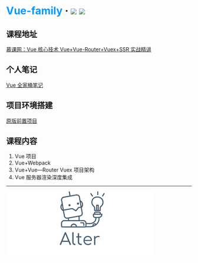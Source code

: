 # <font color=#0099ff  >Vue-family</font> · ![](https://img.shields.io/badge/license-MIT-blue) ![](https://img.shields.io/badge/PRs-welcome-green)

## 课程地址

[慕课网：Vue 核心技术 Vue+Vue-Router+Vuex+SSR 实战精讲](https://coding.imooc.com/class/196.html)

## 个人笔记

[Vue 全家桶笔记](https://www.notion.so/Vue-9da2dffc66c3499fb60ed6baf9698ea6)

## 项目环境搭建

[原版前置项目](https://github.com/Misaka8848/vue-todo-tech)

## 课程内容

1. Vue 项目
2. Vue+Webpack
3. Vue+Vue—Router Vuex 项目架构
4. Vue 服务器渲染深度集成

---

![](https://github.com/Misaka8848/myResource/blob/master/LogoMakr_5aBTqc.png?raw=true)
